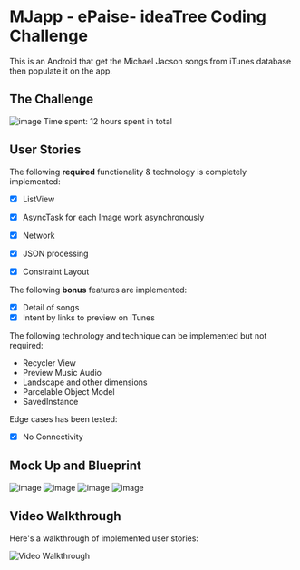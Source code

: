 # MJapp - ePaise- ideaTree Coding Challenge

This is an Android that get the Michael Jacson songs from iTunes database then populate it on the app.  
## The Challenge 
![image](https://drive.google.com/uc?export=view&id=1hYjq08_22io3jYNg9WtVNzxQ0yh-h_UX)
Time spent: 12 hours spent in total

## User Stories

The following **required** functionality & technology is completely implemented:

- [x] ListView
- [x] AsyncTask for each Image work asynchronously
- [x] Network
- [x] JSON processing
- [x] Constraint Layout


The following **bonus** features are implemented:

- [x] Detail of songs
- [x] Intent by links to preview on iTunes

The following technology and technique can be implemented but not required:

- Recycler View
- Preview Music Audio
- Landscape and other dimensions
- Parcelable Object Model
- SavedInstance

Edge cases has been tested:
- [x] No Connectivity

## Mock Up and Blueprint
![image](https://drive.google.com/uc?export=view&id=1o2Cqmhi7ueceQMM2M9dRpmQ3Nxo6K3bv)
![image](https://drive.google.com/uc?export=view&id=bCVdVUFubu3GOPtse88uC1QtlDMTNZwo)
![image](https://drive.google.com/uc?export=view&id=1sLXZO7c8p7UQPxIZrRt573VJOd7FpXNM)
![image](https://drive.google.com/uc?export=view&id=1sLXZO7c8p7UQPxIZrRt573VJOd7FpXNM)

## Video Walkthrough

Here's a walkthrough of implemented user stories:

<img src='http://g.recordit.co/UUDRC7cCL7.gif' title='Video Walkthrough' width='' alt='Video Walkthrough' />
